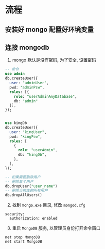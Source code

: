 # 流程
## 安装好 mongo 配置好环境变量
## 连接 mongodb 
1. mongo 默认是没有密码, 为了安全, 设置密码
```sql
-- 命令
use admin
db.createUser({
  user: "adminUser",
  pwd: "adminPsw",
  roles: [{ 
    role: "userAdminAnyDatabase", 
    db: "admin" 
  }],
});


use kingDb
db.createUser({
  user: "kingUser",
  pwd: "kingPsw",
  roles: [
    {
      role: "userAdmin",
      db: "kingDb",
    },
  ],
});

-- 如果需要删除用户
-- 删除某个用户
db.dropUser("user_name")  
-- 删除当前库的所有用户
db.dropAllUsers() 
```
2. 找到 ```mongo.exe``` 目录, 修改 ```mongod.cfg```
```
security:
  authorization: enabled
```
3. 重启 ```MongoDB``` 服务, 以管理员身份打开命令窗口
```
net stop MongoDB
net start MongoDB
```









